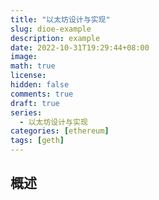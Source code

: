 ```yaml
---
title: "以太坊设计与实现"
slug: dioe-example
description: example
date: 2022-10-31T19:29:44+08:00
image:
math: true
license:
hidden: false
comments: true
draft: true
series:
  - 以太坊设计与实现
categories: [ethereum]
tags: [geth]
---
```


## 概述
